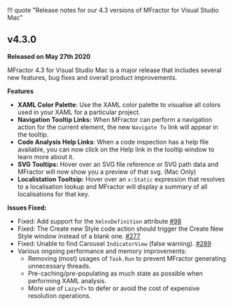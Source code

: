 !!! quote "Release notes for our 4.3 versions of MFractor for Visual Studio Mac"

## v4.3.0

**Released on May 27th 2020**

MFractor 4.3 for Visual Studio Mac is a major release that includes several new features, bug fixes and overall product improvements.

**Features**

 * **XAML Color Palette**: Use the XAML color palette to visualise all colors used in your XAML for a particular project.
 * **Navigation Tooltip Links:** When MFractor can perform a navigation action for the current element, the new `Navigate To` link will appear in the tooltip.
 * **Code Analysis Help Links**: When a code inspection has a help file available, you can now click on the Help link in the tooltip window to learn more about it.
 * **SVG Tooltips:** Hover over an SVG file reference or SVG path data and MFractor will now show you a preview of that svg. (Mac Only)
 * **Localistation Tooltsip:** Hover over an `x:Static` expression that resolves to a localisation lookup and MFractor will display a summary of all localisations for that key.

 **Issues Fixed:**

  * Fixed: Add support for the `XmlnsDefinition` attribute [#98](https://github.com/mfractor/mfractor-feedback/issues/98)
  * Fixed: The Create new Style code action should trigger the Create New Style window instead of a blank one. [#277](https://github.com/mfractor/mfractor-feedback/issues/277)
  * Fixed: Unable to find Carousel `IndicatorView` (false warning). [#289](https://github.com/mfractor/mfractor-feedback/issues/289)
  * Various ongoing performance and memory improvements:
     * Removing (most) usages of `Task.Run` to prevent MFractor generating unnecessary threads.
     * Pre-caching/pre-populating as much state as possible when performing XAML analysis.
     * More use of `Lazy<T>` to defer or avoid the cost of expensive resolution operations.
